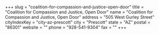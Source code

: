 +++
slug = "coalition-for-compassion-and-justice-open-door"
title = "Coalition for Compassion and Justice, Open Door"
name = "Coalition for Compassion and Justice, Open Door"
address = "505 West Gurley Street"
cityIndexKey = "city-az-prescott"
city = "Prescott"
state = "AZ"
postal = "86301"
website = ""
phone = "928-541-9304"
fax = ""
+++
